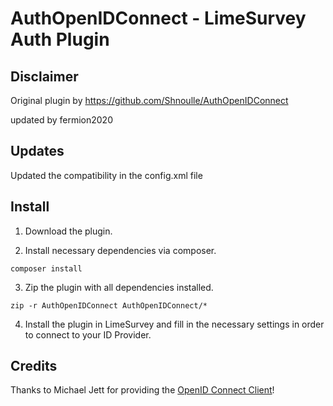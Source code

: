 # AuthOpenIDConnect - LimeSurvey Auth Plugin

## Disclaimer
Original plugin by https://github.com/Shnoulle/AuthOpenIDConnect

updated by fermion2020

## Updates
Updated the compatibility in the config.xml file

## Install

1. Download the plugin.

2. Install necessary dependencies via composer.
```
composer install
```

3. Zip the plugin with all dependencies installed.
```
zip -r AuthOpenIDConnect AuthOpenIDConnect/*
```

4. Install the plugin in LimeSurvey and fill in the necessary settings in order to connect to your ID Provider.

## Credits
Thanks to Michael Jett for providing the [OpenID Connect Client](https://github.com/jumbojett/OpenID-Connect-PHP)!
